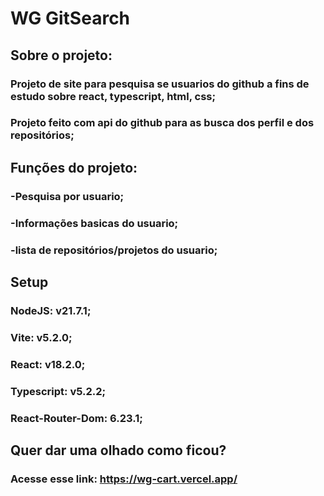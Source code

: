 # WG GitSearch

## Sobre o projeto:

### Projeto de site para pesquisa se usuarios do github a fins de estudo sobre react, typescript, html, css;
### Projeto feito com api do github para as busca dos perfil e dos repositórios;

## Funções do projeto:

### -Pesquisa por usuario;
### -Informações basicas do usuario;
### -lista de repositórios/projetos do usuario;

## Setup

### NodeJS: v21.7.1;
### Vite: v5.2.0;
### React: v18.2.0;
### Typescript: v5.2.2;
### React-Router-Dom: 6.23.1;

## Quer dar uma olhado como ficou?

### Acesse esse link: <https://wg-cart.vercel.app/>